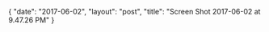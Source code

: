 {
   "date": "2017-06-02",
   "layout": "post",
   "title": "Screen Shot 2017-06-02 at 9.47.26 PM"
}

